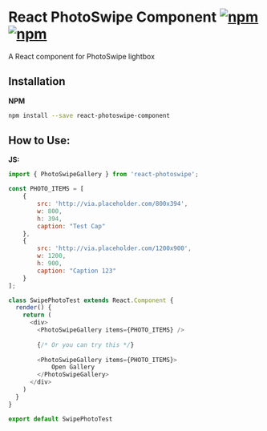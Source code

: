 # React PhotoSwipe Component [![npm](https://img.shields.io/npm/v/react-photoswipe-component.svg)](https://www.npmjs.com/package/react-photoswipe-component) [![npm](https://img.shields.io/npm/dw/react-photoswipe-component.svg)](https://www.npmjs.com/package/react-photoswipe-component)
A React component for PhotoSwipe lightbox

## Installation

**NPM**
```sh
npm install --save react-photoswipe-component
```

## How to Use:
**JS:**
```js
import { PhotoSwipeGallery } from 'react-photoswipe';

const PHOTO_ITEMS = [
    {
        src: 'http://via.placeholder.com/800x394',
        w: 800,
        h: 394,
        caption: "Test Cap"
    },
    {
        src: 'http://via.placeholder.com/1200x900',
        w: 1200,
        h: 900,
        caption: "Caption 123"
    }
];

class SwipePhotoTest extends React.Component {
  render() {    
    return (
      <div>
        <PhotoSwipeGallery items={PHOTO_ITEMS} />
        
        {/* Or you can try this */}
        
        <PhotoSwipeGallery items={PHOTO_ITEMS}>
            Open Gallery
        </PhotoSwipeGallery>
      </div>
    )
  }
}

export default SwipePhotoTest
```
